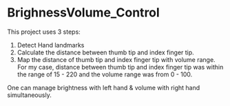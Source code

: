 # BrighnessVolume_Control
This project uses 3 steps:

  1. Detect Hand landmarks
  2. Calculate the distance between thumb tip and index finger tip.
  3. Map the distance of thumb tip and index finger tip with volume range. For my case, distance between thumb tip and index finger tip was within the range of 15 - 220 and the volume range was from 0 - 100.
  
  One can manage brightness with left hand & volume with right hand simultaneously.
